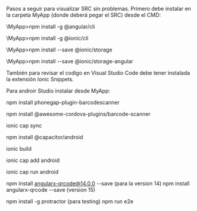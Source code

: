 
Pasos a seguir para visualizar SRC sin problemas. Primero debe instalar en la carpeta MyApp (donde deberá pegar el SRC) desde el CMD:

\MyApp>npm install -g @angular/cli

\MyApp>npm install -g @ionic/cli

\MyApp>npm install --save @ionic/storage

\MyApp>npm install --save @ionic/storage-angular

También para revisar el codigo en Visual Studio Code debe tener instalada la extensión Ionic Snippets.

Para androir Studio instalar desde MyApp:

npm install phonegap-plugin-barcodescanner 

npm install @awesome-cordova-plugins/barcode-scanner

ionic cap sync

npm install @capacitor/android

ionic build

ionic cap add android

ionic cap run android

npm install angularx-qrcode@14.0.0 --save (para la version 14)
npm install angularx-qrcode --save (version 15)

npm install -g protractor (para testing)
npm run e2e
